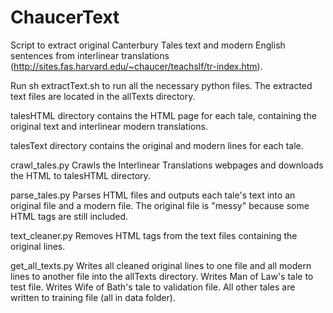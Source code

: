 # ChaucerText

Script to extract original Canterbury Tales text and modern English sentences from interlinear translations (http://sites.fas.harvard.edu/~chaucer/teachslf/tr-index.htm).

Run sh extractText.sh to run all the necessary python files. The extracted text files are located in the allTexts directory.

talesHTML directory 
contains the HTML page for each tale, containing the original text and interlinear modern translations.

talesText directory 
contains the original and modern lines for each tale.

crawl_tales.py 
Crawls the Interlinear Translations webpages and downloads the HTML to talesHTML directory.

parse_tales.py
Parses HTML files and outputs each tale's text into an original file and a modern file. The original file is "messy" because some HTML tags are still included.

text_cleaner.py
Removes HTML tags from the text files containing the original lines.

get_all_texts.py
Writes all cleaned original lines to one file and all modern lines to another file into the allTexts directory.
Writes Man of Law's tale to test file. Writes Wife of Bath's tale to validation file. All other tales are written to training file (all in data folder).
